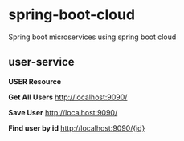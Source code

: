 # spring-boot-cloud
Spring boot microservices using spring boot cloud

## user-service

**USER Resource**

**Get All Users**
[http://localhost:9090/](http://localhost:9090/)

**Save User**
[http://localhost:9090/](http://localhost:9090/)

**Find user by id**
[http://localhost:9090/{id}](http://localhost:9090/{id})
